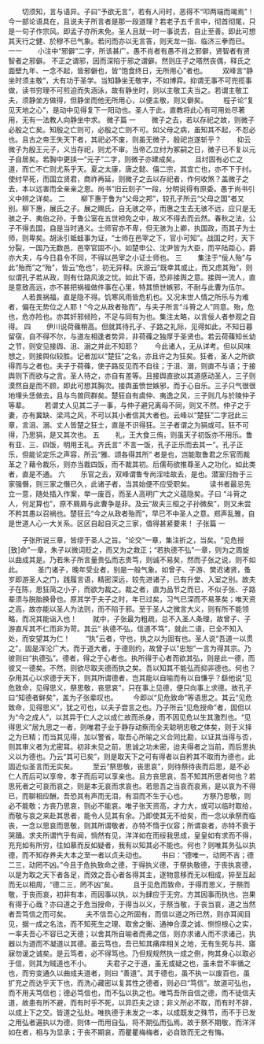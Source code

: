 <!-- { "loadSidebar": true } -->
　　切须知，言与语异。子曰“予欲无言”，若有人问时，恶得不“叩两端而竭焉”！今一部论语具在，且说夫子所言者是那一段道理？若老子五千言中，彻首彻尾，只是一句子作宗风。即孟子亦所未免。圣人且就一时一事说去，自止至善。即此可想其天行之健、於穆不已气象。若问而亦以无言答，则天龙一指、临济三拳而已。 
一一
　　小注中“邪僻”二字，所该甚广。愚不肖者有愚不肖之邪僻，贤智者有贤智者之邪僻。 
不正之谓邪，因而深陷于邪之谓僻。然则庄子之嗒然丧偶，释氏之面壁九年、一念不起，皆邪僻也，皆“饱食终日，无所用心”者也。 
　　双峰言“静坐时须主敬”，大有功于圣学。当知静坐无敬字，不如博弈。抑谓无事不可兜揽事做，读书穷理不可煎迫而失涵泳，故有静坐时，则以主敬工夫当之。若谓主敬工夫，须静坐方做得，但静坐而他无所用心，以便主敬，则又僻矣。 
　　程子论“复见天地之心”，是动中见得复下一阳动也。圣人于此，直教将此心有可用处尽著用，无有一法教人向静坐中求。 
微子篇
一
　　微子之去，若以存祀之故，则微子必殷之亡矣。知殷之亡则可，必殷之亡则不可。如父母之病，虽知其不起，不忍必也。且古之帝王失天下者，其祀必不废，则虽无微子，殷祀岂遂斩乎？ 
　　抑云微子为殷王元子，义当存祀，则尤不审。当帝乙立纣为冢嗣之日，微子已不复以元子自居矣。若胸中更挟一“元子”二字，则微子亦建成矣。 
　　且纣固有必亡之道，而亡不亡则尤系乎天。夏之太康，唐之懿、僖二宗，其宜亡也，亦不下于纣。使纣早死，而国立贤君，商祚再延，则微子之去以存祀者，作何收煞？盖微子之去，本以远害而全亲亲之恩。尚书“旧云刻子”一段，分明说得有原委。愚于尚书引义中辨之详矣。 
二
　　柳下惠于鲁为“父母之邦”，较孔子所云“父母之国”者又别。柳下惠，展氏之子。展之赐氏，自无骇之卒，而惠之生去无骇不远，应只是无骇之子、夷伯之孙，于鲁公室在五世袒免之中，故义不得去而云然。春秋之法，公子不得去国，自是当时通义。士师官亦不卑，但无骇为上卿，执国政，而其子为士师，则卑矣。胡泳引蚳蛙事为证，“士师在邑宰之下，官小可知”。战国之时，天下分裂，一国乃无数邑，邑宰官固不小。如楚申公、沈尹皆为大臣，而平陆距心，爵亦大夫，与今日县令不同，不得以邑宰之小证士师也。 
三
　　集注于“佞人殆”与此“殆而”之“殆”，皆云“危也”，初无异释。庆源云“既幸其或止，而又虑其殆”，则似谓孔子若从政，则有仕路风波之忧。如此下语，恐非接舆之意。接舆一流人，直是意致高远，亦不甚把祸福做件事在心里，特其愤世嫉邪，不耐与此曹为伍尔。 
　　人若畏祸福，直是隐不得。饥寒风雨皆危机也。又况末世人情之所乐与为难者，偏在无势位之人耶！“今之从政者殆而”，与夫子所言“斗筲之人”同意。殆，危也，危亦险也。亦其奸邪倾险，不足与同有为也。集注太略，以言佞人者参观之自得。 
四
　　伊川说荷蓧稍高。但就其待孔子、子路之礼际，见得如此，不知日暮留宿，自不得不尔，与道左相逢者势异，非荷蓧之独厚于圣贤也。若云荷蓧知长幼之节，则安见接舆、沮、溺之并此不知耶？ 
　　今此诸人，无从详考。但以风味想之，则接舆似较胜。记者加以“楚狂”之名，亦且许之为狂矣。狂者，圣人之所欲得而与之者也。夫子于荷蓧，使子路反见而不自往；于沮、溺，则直不与语；于接舆则下而欲与之言。圣人待之，亦自有差等。且接舆直欲以其道感动圣人，三子则漠然自是而不顾，即此可想其胸次。接舆虽愤世嫉邪，而于心自乐。三子只气很很地埋头恁做去，且与鸟兽同群矣。楚狂自有虞仲、夷逸之风，三子则几与於陵仲子等辈。 
　　若谓丈人见其二子一事，与仲子避兄离母不同，则又不然。仲子之于妻，亦有冀缺、梁鸿之风，不可以其小者信其大者也。云峰以“楚狂”二字冠此三章，言沮、溺、丈人皆楚之狂士，直是不识得狂。三子者谓之为狷或可。狂不可得，乃思狷，是又其次也。 
五
　　礼，王大食三侑，则虽天子初饭亦不用乐。鲁有亚、三、四饭，明用王礼。齐氏言“ 不言一饭，孔子正乐而去其一”。孔子正乐，但能论定乐之声容，所云“雅、颂各得其所” 者是也，岂能取鲁君之乐官而裁革之？藉令裁乐，则亦当裁四饭，而不裁其初。后儒苟欲推尊圣人之功化，如此类者，直是不通。 
六
　　乐官之去，双峰谓鲁专尚淫哇故去，是也。潜室归咎于三家强僭，则三家之僭已久，此诸子者，当其始便不应受职矣。 
　　读书者最忌先立一意，随处插入作案，举一废百，而圣人高明广大之义蕴隐矣。子曰 “斗筲之人，何足算也”，原不屑屑与此曹争是非。及云“故夫三桓之子孙微矣”，则又未尝不矜其愚以召祸也。楚狂云“今之从政者殆而”，早已不中圣人之意。郑声乱雅，自是世道人心一大关系。区区自起自灭之三家，值得甚紧要来！ 
子张篇 
一

　　子张所说三章，皆缪于圣人之旨。“论交”一章，集注折之，当矣。“见危授[致]命”一章，朱子以微词贬之，而又为之救正；“若执德不弘”一章，则为之周旋以曲成其是。乃若朱子所言量贵弘而志贵笃，则诚不易矣，然而子张之说，则不如此。 
　　圣门诸子，晚年受业者，别是一般气象。如曾子、子游、樊迟诸贤，蚤岁即游圣人之门，践履言语，精密深远，较先进诸子，已有升堂、入室之别。故夫子在陈，思狂简之小子，而欲为裁之。裁之者，直为品节之而已，不似子张、子路辈须与脱胎换骨也。原其学于夫子之时，年已过矣，习气已深而不易革矣；唯天资之高，故亦能以圣人为法则，而不陷于邪。至于圣人之微言大义，则有所不能领略，而况其能诣入也！ 
　　就中，子张最为粗疏，总不入圣人条理，故曾子、子游直斥其不仁而非为苛。其云“ 执德不弘，信道不笃”，就此二语，已全不知入处，而安望其为仁！ 
　　“执”云者，守也，执之以为固有也。圣人说“吾道一以贯之”，固是浑沦广大。而于道大者，于德则约，故曾子以“忠恕”一言为得其宗。乃彼则曰“执德弘”。德者，得之于心者也。执所得于心者而欲其弘，则是此一德，而彼又一德矣。不然，则欲尽取夫德而执之矣。吾以知其不能弘而抑非德也。何也？杂用其心以求德于天下，则其所谓德者，岂其能以自喻而有以自慊乎？繇他说“见危致命，见得思义，祭思敬，丧思哀”，只在事上见德，便只向事上求德。故孔子曰“知德者鲜矣”，盖为子张辈叹也。 
　　今即以“见危致命”等语思之。其云“见危致命，见得思义”，犹之可也，以夫子尝言之也。乃子所云“见危授命”者，固但以为“今之成人”，以其异于仁人之以成仁故而杀身，而不因见危以生其激烈也。“见得思义”居九思之一者，则唯君子业于静存动察而全夫聪明忠敬之体矣，则于义择之为已精；而当其见得，加以警省，取吾心所喻之义合同比勘，以证其当得与否，则其审义者为尤密耳。初非未见之前，思诚之功未密，迨夫得者之当前，而后思执义以为德也。乃云“其可已矣”，则是取天下之可有得者以自矜其不取而为德也，此固近似圣言而无实矣。 
　　至云“祭思敬，丧思哀”，则待祭待丧而后思，是不必仁人而后可以享帝，孝子而后可以享亲也。且方丧思哀，吾不知其所思者何也？若思死者之可哀而哀之，则是本无哀而求哀也。若思吾之当哀而哀焉，是以哀为不得已，而聊相应酬，吾恐其有声而无泪，有泪而不生于心也。 
　　方祭乃思敬，则必不能敬；方丧乃思哀，则必不能哀。唯子张天资高，才力大，或可以临时取给，而敬与哀之来赴其思者，能令人见其有余。乃即使其无不给矣，而一念以承祭而临丧，一念以思哀而思敬，则其所谓敬者，亦特不惰于仪容；所谓哀者，亦特不衰于哭踊。求夫所谓忾乎有闻，惝然有见，洋洋如在而绥我思成，皇皇如有求而不得，充充如有所穷，往如慕而反如疑者，我有以知其必不能也。何也？则唯其务弘以执德，而不知存养夫大本之至一者以贞夫动也。 
　　书曰：“德唯一，动罔不吉；德二三，动罔不凶。”今且于危执致命之德，于得执义德，于祭执敬德，于丧执哀德，以是为取之天下者各足，而效之吾心者各得其主，逐物意移而无以相成，猝至互起而无以相周，“德二三，罔不凶”矣。 
　　且于见危而致命，于得而思义，于祭而敬，于丧而哀，初非有本，而因事以执，以为肆应于无穷。方其因事而执也，岂果有得于心哉？亦曰道之于危当授命，于得当以义，于祭当敬，于丧当哀，道之当然者吾笃信之而可矣。 
　　夫不信吾心之所固有，而信以道之所已然，则亦耳闻目见，据一成之名法，而不知死生之理、取舍之衡、通神合漠之诚、恻怛根心之实，一率夫吾心不容已之天德；以舍其所自喻者而弗之信，则亦求诸人而不求诸己，执器以为道而不凝道以其德。虽云笃也，吾已知其痛痒相关之地，无有生死与共、寤寐勿谖之诚矣。是云笃者，必不得笃也。乃但规规然执一成之侀，拘其身心以取必于信，则其为贼道也不小。 
　　夫君子之于道，虽无或疑之也，虽未尝不率循之也，而穷变通久以曲成夫道者，则曰 “善道”。其于德也，虽不执一以废百也，虽扩充之而达乎天下也，而洗心藏密以复其性之德者，则必曰“笃信”。故道可弘也，而不用夫笃信也；德必笃信也，而不弘以执之也。唯笃吾所自信之德，而不徒信夫道，故患有所不避，而有时乎不死，以异匹夫之谅；非义所必不取，而有时不辞，以成上下之交。皆道之弘处。唯执德于未发之一本，以成既发之殊节，而不于已发之用弘者遍执以为德，则体一而用自弘，将不期弘而弘焉。故于祭不期敬，而洋洋如在者，相与为显承；于丧不期哀，而瞿瞿梅梅者，必自致而无之有悔。 
